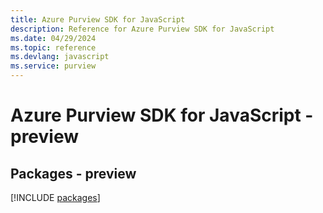 ```yaml
---
title: Azure Purview SDK for JavaScript
description: Reference for Azure Purview SDK for JavaScript
ms.date: 04/29/2024
ms.topic: reference
ms.devlang: javascript
ms.service: purview
---
```

# Azure Purview SDK for JavaScript - preview
## Packages - preview
[!INCLUDE [packages](purview-index.md)]